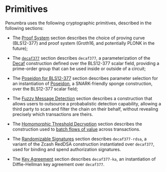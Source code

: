 # Primitives

Penumbra uses the following cryptographic primitives, described in the following sections:

- The [Proof System](./crypto/proofs.md) section describes the choice of proving
curve (BLS12-377) and proof system (Groth16, and potentially PLONK in the
future);

- The [`decaf377`](./crypto/decaf377.md) section describes `decaf377`, a
parameterization of the [Decaf] construction defined over the BLS12-377 scalar
field, providing a prime-order group that can be used inside or outside of a
circuit;

- The [Poseidon for BLS12-377](./crypto/poseidon.md) section describes parameter
selection for an instantiation of [Poseidon], a SNARK-friendly sponge
construction, over the BLS12-377 scalar field;

- The [Fuzzy Message Detection](./crypto/fmd.md) section describes a
construction that allows users to outsource a probabalistic detection
capability, allowing a third party to scan and filter the chain on their behalf,
without revealing precisely which transactions are theirs.

- The [Homomorphic Threshold Decryption](./crypto/threshold.md) section
describes the construction used to [batch flows of
value](./concepts/batching_flows.md) across transactions.

- The [Randomizable Signatures](./crypto/decaf377-rdsa.md) section describes
`decaf377-rdsa`, a variant of the Zcash RedDSA construction instantiated over
`decaf377`, used for binding and spend authorization signatures.

- The [Key Agreement](./crypto/decaf377-ka.md) section describes `decaf377-ka`,
an instantiation of Diffie-Hellman key agreement over `decaf377`.




[Decaf]: https://www.shiftleft.org/papers/decaf/
[Poseidon]: https://www.poseidon-hash.info/home
[strobe]: https://strobe.sourceforge.io/
